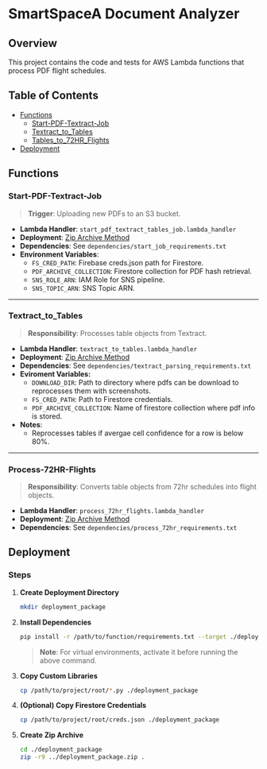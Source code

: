# SmartSpaceA Document Analyzer

## Overview

This project contains the code and tests for AWS Lambda functions that process PDF flight schedules. 

## Table of Contents

- [Functions](#functions)
  - [Start-PDF-Textract-Job](#start-pdf-textract-job)
  - [Textract_to_Tables](#textract_to_tables)
  - [Tables_to_72HR_Flights](#tables_to_72hr_flights)
- [Deployment](#deployment)

## Functions

### Start-PDF-Textract-Job

> **Trigger**: Uploading new PDFs to an S3 bucket.

- **Lambda Handler**: `start_pdf_textract_tables_job.lambda_handler`
- **Deployment**: [Zip Archive Method](#deployment)
- **Dependencies**: See `dependencies/start_job_requirements.txt`
- **Environment Variables**: 
  - `FS_CRED_PATH`: Firebase creds.json path for Firestore.
  - `PDF_ARCHIVE_COLLECTION`: Firestore collection for PDF hash retrieval.
  - `SNS_ROLE_ARN`: IAM Role for SNS pipeline.
  - `SNS_TOPIC_ARN`: SNS Topic ARN.

---

### Textract_to_Tables

> **Responsibility**: Processes table objects from Textract.

- **Lambda Handler**: `textract_to_tables.lambda_handler`
- **Deployment**: [Zip Archive Method](#deployment)
- **Dependencies**: See `dependencies/textract_parsing_requirements.txt`
- **Eviroment Variables:**
  - `DOWNLOAD_DIR`: Path to directory where pdfs can be download to reprocesses them with screenshots.
  - `FS_CRED_PATH`: Path to Firestore credentials.
  - `PDF_ARCHIVE_COLLECTION`: Name of firestore collection where pdf info is stored.
- **Notes**: 
  - Reprocesses tables if avergae cell confidence for a row is below 80%.

---

### Process-72HR-Flights

> **Responsibility**: Converts table objects from 72hr schedules into flight objects.

- **Lambda Handler**: `process_72hr_flights.lambda_handler`
- **Deployment**: [Zip Archive Method](#deployment)
- **Dependencies**: See `dependencies/process_72hr_requirements.txt`

## Deployment

### Steps

1. **Create Deployment Directory**
    ```bash
    mkdir deployment_package
    ```
   
2. **Install Dependencies**
    ```bash
    pip install -r /path/to/function/requirements.txt --target ./deployment_package
    ```
    > **Note**: For virtual environments, activate it before running the above command.
   
3. **Copy Custom Libraries**
    ```bash
    cp /path/to/project/root/*.py ./deployment_package
    ```
   
4. **(Optional) Copy Firestore Credentials**
    ```bash
    cp /path/to/project/root/creds.json ./deployment_package
    ```

5. **Create Zip Archive**
    ```bash
    cd ./deployment_package
    zip -r9 ../deployment_package.zip .
    ```

